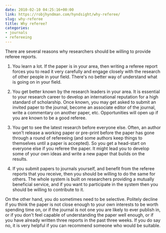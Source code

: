 ```yaml
---
date: 2010-02-10 04:25:16+00:00
link: https://robjhyndman.com/hyndsight/why-referee/
slug: why-referee
title: Why referee?
categories:
- journals
- refereeing
---
```


There are several reasons why researchers should be willing to provide referee reports.


  1. You learn a lot. If the paper is in your area, then writing a referee report forces you to read it very carefully and engage closely with the research of other people in your field. There's no better way of understand what is going on in your field.

  2. You get better known by the research leaders in your area. It is essential to your research career to develop an international reputation for a high standard of scholarship. Once known, you may get asked to submit an invited paper to the journal, become an associate editor of the journal, write a commentary on another paper, etc. Opportunities will open up if you are known to be a good referee.

  3. You get to see the latest research before everyone else. Often, an author won't release a working paper or pre-print before the paper has gone through a round of refereeing (and some authors keep things to themselves until a paper is accepted). So you get a head-start on everyone else if you referee the paper. It might lead you to develop some of your own ideas and write a new paper that builds on the results.

  4. If you submit papers to journals yourself, and benefit from the referee reports that you receive, then you should be willing to do the same for others. The whole system is built on researchers providing a mutually beneficial service, and if you want to participate in the system then you should be willing to contribute to it.

On the other hand, you do sometimes need to be selective. Politely decline if you think the paper is not close enough to your own interests to be worth spending time on, or if the journal is not one you are likely to ever publish in, or if you don't feel capable of understanding the paper well enough, or if you have already written three reports in the past three weeks. If you do say no, it is very helpful if you can recommend someone who would be suitable.
